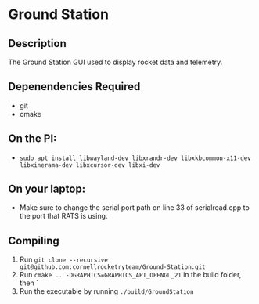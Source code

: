 # Ground Station

## Description

The Ground Station GUI used to display rocket data and telemetry.

## Depenendencies Required

- git
- cmake

## On the PI:

- `sudo apt install libwayland-dev libxrandr-dev libxkbcommon-x11-dev libxinerama-dev libxcursor-dev libxi-dev`

## On your laptop: 

- Make sure to change the serial port path on line 33 of serialread.cpp to the port that RATS is using.

## Compiling

1. Run `git clone --recursive git@github.com:cornellrocketryteam/Ground-Station.git`
2. Run `cmake .. -DGRAPHICS=GRAPHICS_API_OPENGL_21` in the build folder, then `
3. Run the executable by running `./build/GroundStation`
